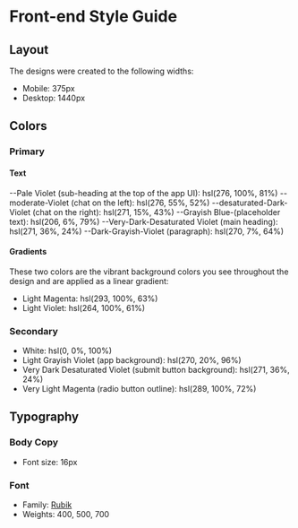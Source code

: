 # Front-end Style Guide

## Layout

The designs were created to the following widths:

- Mobile: 375px
- Desktop: 1440px

## Colors

### Primary

#### Text

--Pale Violet (sub-heading at the top of the app UI): hsl(276, 100%, 81%)
--moderate-Violet (chat on the left): hsl(276, 55%, 52%)
--desaturated-Dark-Violet (chat on the right): hsl(271, 15%, 43%)
--Grayish Blue-(placeholder text): hsl(206, 6%, 79%)
--Very-Dark-Desaturated Violet (main heading): hsl(271, 36%, 24%)
--Dark-Grayish-Violet (paragraph): hsl(270, 7%, 64%)

#### Gradients

These two colors are the vibrant background colors you see throughout the design and are applied as a linear gradient:

- Light Magenta: hsl(293, 100%, 63%)
- Light Violet: hsl(264, 100%, 61%)

### Secondary

- White: hsl(0, 0%, 100%)
- Light Grayish Violet (app background): hsl(270, 20%, 96%)
- Very Dark Desaturated Violet (submit button background): hsl(271, 36%, 24%)
- Very Light Magenta (radio button outline): hsl(289, 100%, 72%)

## Typography

### Body Copy

- Font size: 16px

### Font

- Family: [Rubik](https://fonts.google.com/specimen/Rubik)
- Weights: 400, 500, 700
